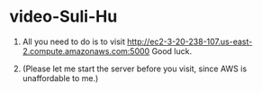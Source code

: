 # video-Suli-Hu
1. All you need to do is to visit http://ec2-3-20-238-107.us-east-2.compute.amazonaws.com:5000
Good luck.

2. (Please let me start the server before you visit, since AWS is unaffordable to me.)
